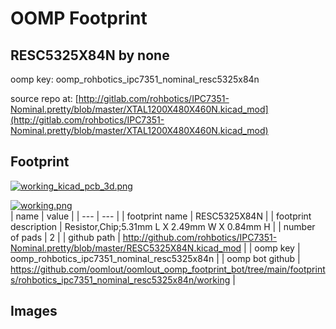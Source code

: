 # OOMP Footprint  
## RESC5325X84N  by none  
  
oomp key: oomp_rohbotics_ipc7351_nominal_resc5325x84n  
  
source repo at: [http://gitlab.com/rohbotics/IPC7351-Nominal.pretty/blob/master/XTAL1200X480X460N.kicad_mod](http://gitlab.com/rohbotics/IPC7351-Nominal.pretty/blob/master/XTAL1200X480X460N.kicad_mod)  
## Footprint  
  
[![working_kicad_pcb_3d.png](working_kicad_pcb_3d_600.png)](working_kicad_pcb_3d.png)  
  
[![working.png](working_600.png)](working.png)  
| name | value | 
| --- | --- | 
| footprint name | RESC5325X84N | 
| footprint description | Resistor,Chip;5.31mm L X 2.49mm W X 0.84mm H | 
| number of pads | 2 | 
| github path | http://github.com/rohbotics/IPC7351-Nominal.pretty/blob/master/RESC5325X84N.kicad_mod | 
| oomp key | oomp_rohbotics_ipc7351_nominal_resc5325x84n | 
| oomp bot github | https://github.com/oomlout/oomlout_oomp_footprint_bot/tree/main/footprints/rohbotics_ipc7351_nominal_resc5325x84n/working | 
## Images  
